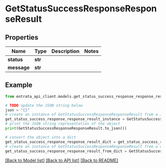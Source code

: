 # GetStatusSuccessResponseResponseResult


## Properties

Name | Type | Description | Notes
------------ | ------------- | ------------- | -------------
**status** | **str** |  | 
**message** | **str** |  | 

## Example

```python
from entrata_api_client.models.get_status_success_response_response_result import GetStatusSuccessResponseResponseResult

# TODO update the JSON string below
json = "{}"
# create an instance of GetStatusSuccessResponseResponseResult from a JSON string
get_status_success_response_response_result_instance = GetStatusSuccessResponseResponseResult.from_json(json)
# print the JSON string representation of the object
print(GetStatusSuccessResponseResponseResult.to_json())

# convert the object into a dict
get_status_success_response_response_result_dict = get_status_success_response_response_result_instance.to_dict()
# create an instance of GetStatusSuccessResponseResponseResult from a dict
get_status_success_response_response_result_from_dict = GetStatusSuccessResponseResponseResult.from_dict(get_status_success_response_response_result_dict)
```
[[Back to Model list]](../README.md#documentation-for-models) [[Back to API list]](../README.md#documentation-for-api-endpoints) [[Back to README]](../README.md)


